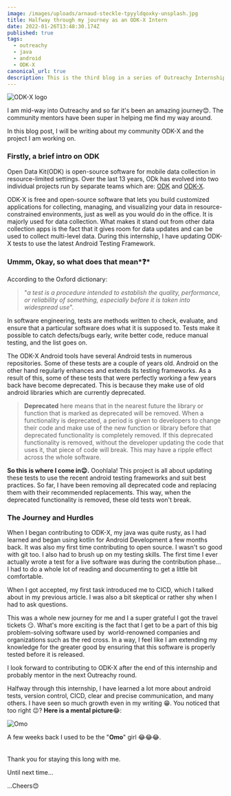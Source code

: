 ```yaml
---
image: /images/uploads/arnaud-steckle-tpyyldqoxky-unsplash.jpg
title: Halfway through my journey as an ODK-X Intern
date: 2022-01-26T13:48:30.174Z
published: true
tags:
  - outreachy
  - java
  - android
  - ODK-X
canonical_url: true
description: This is the third blog in a series of Outreachy Internship blogs.
---
```

![ODK-X logo](/images/uploads/odk-x-logo.png "ODK-X logo")

I am mid-way into Outreachy and so far it's been an amazing journey😊. The community mentors have been super in helping me find my way around.

In this blog post, I will be writing about my community ODK-X and the project I am working on.

### **Firstly, a brief intro on ODK**

Open Data Kit(ODK) is open-source software for mobile data collection in resource-limited settings. Over the last 13 years, ODk has evolved into two individual projects run by separate teams which are: [ODK](https://getodk.org/) and [ODK-X](https://odk-x.org/).

ODK-X is free and open-source software that lets you build customized applications for collecting, managing, and visualizing your data in resource-constrained environments, just as well as you would do in the office. It is majorly used for data collection. What makes it stand out from other data collection apps is the fact that it gives room for data updates and can be used to collect multi-level data. During this internship, I have updating ODK-X tests to use the latest Android Testing Framework.

### **Ummm, Okay, so what does that mean***❓*

According to the Oxford dictionary:

> "*a test is a procedure intended to establish the quality, performance, or reliability of something, especially before it is taken into widespread use*".

 In software engineering, tests are methods written to check, evaluate, and ensure that a particular software does what it is supposed to. Tests make it possible to catch defects/bugs early, write better code, reduce manual testing, and the list goes on.

The ODK-X Android tools have several Android tests in numerous repositories. Some of these tests are a couple of years old. Android on the other hand regularly enhances and extends its testing frameworks. As a result of this, some of these tests that were perfectly working a few years back have become deprecated. This is because they make use of old android libraries which are currently deprecated.

> **Deprecated** here means that in the nearest future the library or function that is marked as deprecated will be removed. When a functionality is deprecated, a period is given to developers to change their code and make use of the new function or library before that deprecated functionality is completely removed. If this deprecated functionality is removed, without the developer updating the code that uses it, that piece of code will break. This may have a ripple effect across the whole software.

**So this is where I come in😉.** Ooohlala! This project is all about updating these tests to use the recent android testing frameworks and suit best practices. So far, I have been removing all deprecated code and replacing them with their recommended replacements. This way, when the deprecated functionality is removed, these old tests won't break.

### **The Journey and Hurdles**

When I began contributing to ODK-X, my java was quite rusty, as I had learned and began using kotlin for Android Development a few months back. It was also my first time contributing to open source. I wasn't so good with git too. I also had to brush up on my testing skills. The first time I ever actually wrote a test for a live software was during the contribution phase... I had to do a whole lot of reading and documenting to get a little bit comfortable.

When I got accepted, my first task introduced me to CICD, which I talked about in my previous article. I was also a bit skeptical or rather shy when I had to ask questions. 

This was a whole new journey for me and I a super grateful I got the travel tickets 😏. What's more exciting is the fact that I get to be a part of this big problem-solving software used by  world-renowned companies and organizations such as the red cross. In a way, I feel like I am extending my knowledge for the greater good by ensuring that this software is properly tested before it is released.

I look forward to contributing to ODK-X after the end of this internship and probably mentor in the next Outreachy round.

Halfway through this internship, I have learned a lot more about android tests, version control, CICD, clear and precise communication, and many others. I have seen so much growth even in my writing 😁. You noticed that too right 😉? **Here is a mental picture**😂: 

![Omo](/images/uploads/28be92baee76480eb493cc53f96895dc.jpg "Omo")

A few weeks back I used to be the "**Omo**" girl 😂😂😂.\
\
\
Thank you for staying this long with me.

Until next time...

...Cheers😊